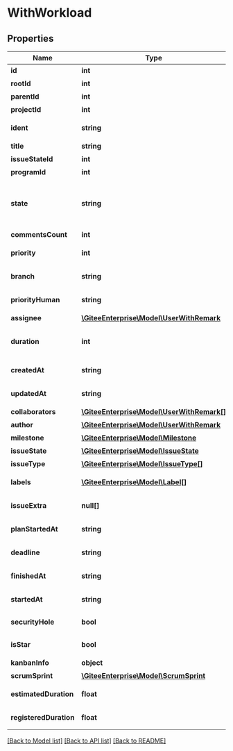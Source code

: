 # WithWorkload

## Properties

Name | Type | Description | Notes
------------ | ------------- | ------------- | -------------
**id** | **int** | 任务 ID | [optional] 
**rootId** | **int** | 根结点 ID | [optional] 
**parentId** | **int** | 父任务 ID | [optional] 
**projectId** | **int** | 关联项目 ID | [optional] 
**ident** | **string** | 任务全局唯一标识符 | [optional] 
**title** | **string** | 任务标题 | [optional] 
**issueStateId** | **int** | 任务状态id | [optional] 
**programId** | **int** | 项目id | [optional] 
**state** | **string** | 任务状态标识符: open, progressing, closed, rejected | [optional] 
**commentsCount** | **int** | 评论数量 | [optional] 
**priority** | **int** | 优先级标识符 | [optional] 
**branch** | **string** | 关联的分支名 | [optional] 
**priorityHuman** | **string** | 优先级中文名称 | [optional] 
**assignee** | [**\GiteeEnterprise\Model\UserWithRemark**](UserWithRemark.md) | 任务负责人 | [optional] 
**duration** | **int** | 预计工时。（单位：分钟） | [optional] 
**createdAt** | **string** | 任务创建时间 | [optional] 
**updatedAt** | **string** | 任务更新时间 | [optional] 
**collaborators** | [**\GiteeEnterprise\Model\UserWithRemark[]**](UserWithRemark.md) | 任务协作者 | [optional] 
**author** | [**\GiteeEnterprise\Model\UserWithRemark**](UserWithRemark.md) | 任务创建者 | [optional] 
**milestone** | [**\GiteeEnterprise\Model\Milestone**](Milestone.md) | 里程碑 | [optional] 
**issueState** | [**\GiteeEnterprise\Model\IssueState**](IssueState.md) | 任务状态 | [optional] 
**issueType** | [**\GiteeEnterprise\Model\IssueType[]**](IssueType.md) | 任务类型 | [optional] 
**labels** | [**\GiteeEnterprise\Model\Label[]**](Label.md) | 任务关联的标签 | [optional] 
**issueExtra** | **null[]** | 任务自定义字段值 | [optional] 
**planStartedAt** | **string** | 计划开始时间 | [optional] 
**deadline** | **string** | 计划完成时间 | [optional] 
**finishedAt** | **string** | 实际完成时间 | [optional] 
**startedAt** | **string** | 实际开始时间 | [optional] 
**securityHole** | **bool** | 是否是私有Issue | [optional] 
**isStar** | **bool** | 是否星标任务 | [optional] 
**kanbanInfo** | **object** | 所属看板 | [optional] 
**scrumSprint** | [**\GiteeEnterprise\Model\ScrumSprint**](ScrumSprint.md) | 关联迭代 | [optional] 
**estimatedDuration** | **float** | 预计工时，单位小时 | [optional] 
**registeredDuration** | **float** | 登记工时，单位小时 | [optional] 

[[Back to Model list]](../../README.md#documentation-for-models) [[Back to API list]](../../README.md#documentation-for-api-endpoints) [[Back to README]](../../README.md)


